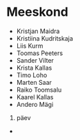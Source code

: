 # Meeskond
- Kristjan Maidra
- Kristiina Kudritskaja
- Liis Kurm
- Toomas Peeters
- Sander Vilter
- Krista Kallas
- Timo Loho
- Marten Saar
- Raiko Toomsalu
- Kaarel Kallas
- Andero Mägi

1. päev

- 
